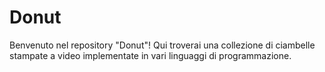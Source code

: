 # Donut

Benvenuto nel repository "Donut"! Qui troverai una collezione di ciambelle stampate a video implementate in vari linguaggi di programmazione.